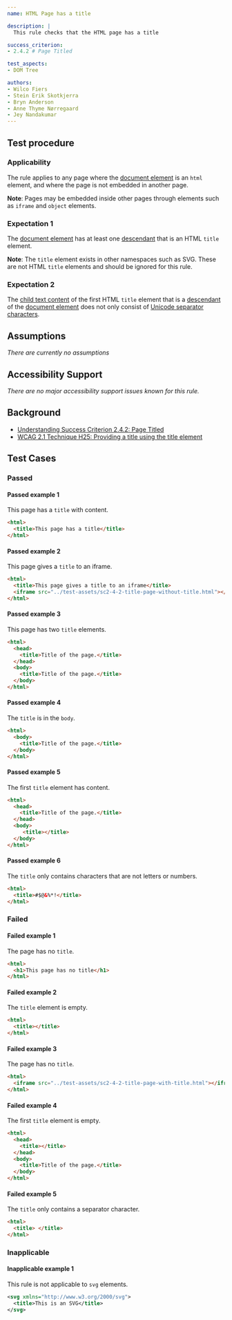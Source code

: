 ```yaml
---
name: HTML Page has a title

description: |
  This rule checks that the HTML page has a title

success_criterion:
- 2.4.2 # Page Titled

test_aspects:
- DOM Tree

authors:
- Wilco Fiers
- Stein Erik Skotkjerra
- Bryn Anderson
- Anne Thyme Nørregaard
- Jey Nandakumar
---
```


## Test procedure

### Applicability

The rule applies to any page where the [document element](https://www.w3.org/TR/dom/#document-element) is an `html` element, and where the page is not embedded in another page.

**Note**: Pages may be embedded inside other pages through elements such as `iframe` and `object` elements.

### Expectation 1

The [document element](https://www.w3.org/TR/dom/#document-element) has at least one [descendant](https://www.w3.org/TR/dom41/#concept-tree-descendant) that is an HTML `title` element.

**Note**: The `title` element exists in other namespaces such as SVG. These are not HTML `title` elements and should be ignored for this rule.

### Expectation 2

The [child text content]() of the first HTML `title` element that is a [descendant](https://www.w3.org/TR/dom41/#concept-tree-descendant) of the [document element](https://www.w3.org/TR/dom/#document-element) does not only consist of [Unicode separator characters](https://www.unicode.org/versions/Unicode11.0.0/ch04.pdf#G134153).

## Assumptions

_There are currently no assumptions_

## Accessibility Support

_There are no major accessibility support issues known for this rule._

## Background

- [Understanding Success Criterion 2.4.2: Page Titled](https://www.w3.org/WAI/WCAG21/Understanding/page-titled.html)
- [WCAG 2.1 Technique H25: Providing a title using the title element](https://www.w3.org/WAI/WCAG21/Techniques/html/H25)


## Test Cases

### Passed

#### Passed example 1

This page has a `title` with content.

```html
<html>
  <title>This page has a title</title>
</html>
```

#### Passed example 2

This page gives a `title` to an iframe.

```html
<html>
  <title>This page gives a title to an iframe</title>
  <iframe src="../test-assets/sc2-4-2-title-page-without-title.html"></iframe>
</html>
```

#### Passed example 3

This page has two `title` elements.

```html
<html>
  <head>
    <title>Title of the page.</title>
  </head>
  <body>
    <title>Title of the page.</title>
  </body>
</html>
```

#### Passed example 4

The `title` is in the `body`.

```html
<html>
  <body>
    <title>Title of the page.</title>
  </body>
</html>
```

#### Passed example 5

The first `title` element has content.

```html
<html>
  <head>
    <title>Title of the page.</title>
  </head>
  <body>
     <title></title> 
  </body>
</html>
```

#### Passed example 6

The `title` only contains characters that are not letters or numbers.

```html
<html>
  <title>#$@&%*!</title>
</html>
```

### Failed

#### Failed example 1

The page has no `title`.

```html
<html>
  <h1>This page has no title</h1>
</html>
```

#### Failed example 2

The `title` element is empty.

```html
<html>
  <title></title>
</html>
```

#### Failed example 3

The page has no `title`.

```html
<html>
  <iframe src="../test-assets/sc2-4-2-title-page-with-title.html"></iframe>
</html>
```

#### Failed example 4

The first `title` element is empty.

```html
<html>
  <head>
    <title></title>
  </head>
  <body>
    <title>Title of the page.</title>
  </body>
</html>
```

#### Failed example 5

The `title` only contains a separator character.

```html
<html>
  <title> </title>
</html>
```

### Inapplicable

#### Inapplicable example 1

This rule is not applicable to `svg` elements.

```svg
<svg xmlns="http://www.w3.org/2000/svg">
  <title>This is an SVG</title>
</svg>
```
